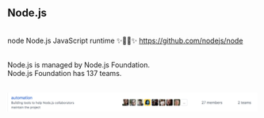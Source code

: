 <!-- background: node -->

## Node.js

<br />

<div class="card">
  <div class="card-text">
    <span class="title">node</span>
    <span class="description">Node.js JavaScript runtime ✨🐢🚀✨</span>
    <a href="https://github.com/nodejs/node" target="_blank">
      https://github.com/nodejs/node
    </a>
  </div>
  <div class="nodejs"></div>
</div>

<br />

Node.js is managed by Node.js Foundation.  
Node.js Foundation has 137 teams.

<br />
<img src="../images/team.png" />
